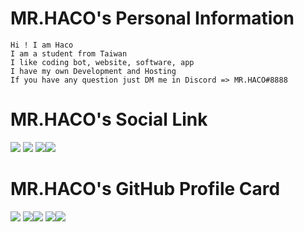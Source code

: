 # MR.HACO's Personal Information
```
Hi ! I am Haco
I am a student from Taiwan 
I like coding bot, website, software, app
I have my own Development and Hosting
If you have any question just DM me in Discord => MR.HACO#8888
```
# MR.HACO's Social Link
[![](https://i.imgur.com/kMoieKl.png)](https://www.twitch.tv/jasonlindino)    [![](https://i.imgur.com/kk27I6n.png)](https://www.youtube.com/c/HACO8888)   [![](https://i.imgur.com/0OImlv3.png)](https://twitter.com/MRHACO8888)[![](https://i.imgur.com/M6yBwxS_d.webp?maxwidth=64)](https://www.instagram.com/jason_lin_0222/)
# MR.HACO's GitHub Profile Card
![](https://github-profile-summary-cards.vercel.app/api/cards/profile-details?username=MRHACO&theme=nord_dark)
![](https://github-profile-summary-cards.vercel.app/api/cards/repos-per-language?username=MRHACO&theme=nord_dark)![](https://github-profile-summary-cards.vercel.app/api/cards/most-commit-language?username=MRHACO&theme=nord_dark)
![](https://github-profile-summary-cards.vercel.app/api/cards/stats?username=MRHACO&theme=nord_dark)![](https://github-profile-summary-cards.vercel.app/api/cards/productive-time?username=MRHACO&theme=nord_dark)